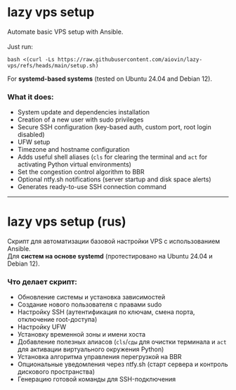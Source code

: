 # lazy vps setup
Automate basic VPS setup with Ansible.<br><br>
Just run:
```
bash <(curl -Ls https://raw.githubusercontent.com/aiovin/lazy-vps/refs/heads/main/setup.sh)
```
For **systemd-based systems** (tested on Ubuntu 24.04 and Debian 12).

### What it does:
- System update and dependencies installation
- Creation of a new user with sudo privileges
- Secure SSH configuration (key-based auth, custom port, root login disabled)
- UFW setup
- Timezone and hostname configuration
- Adds useful shell aliases (`cls` for clearing the terminal and `act` for activating Python virtual environments)
- Set the congestion control algorithm to BBR
- Optional ntfy.sh notifications (server startup and disk space alerts)
- Generates ready-to-use SSH connection command

---

# lazy vps setup (rus)

Скрипт для автоматизации базовой настройки VPS с использованием Ansible.  
Для **систем на основе systemd** (протестировано на Ubuntu 24.04 и Debian 12).

### Что делает скрипт:
- Обновление системы и установка зависимостей
- Создание нового пользователя с правами sudo
- Настройку SSH (аутентификация по ключам, смена порта, отключение root-доступа)
- Настройку UFW
- Установку временной зоны и имени хоста
- Добавление полезных алиасов (`cls`/`сды` для очистки терминала и `act` для активации виртуального окружения Python)
- Установка алгоритма управления перегрузкой на BBR
- Опциональные уведомления через ntfy.sh (старт сервера и контроль дискового пространства)
- Генерацию готовой команды для SSH-подключения
